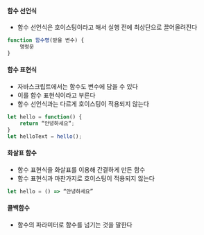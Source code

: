 
#### 함수 선언식
- 함수 선언식은 호이스팅이라고 해서 실행 전에 최상단으로 끌어올려진다

```javascript
function 함수명(받을 변수) {
	명령문
}
```
#### 함수 표현식
- 자바스크립트에서는 함수도 변수에 담을 수 있다
- 이를 함수 표현식이라고 부른다
- 함수 선언식과는 다르게 호이스팅이 적용되지 않는다

```javascript
let hello = function() {
	return “안녕하세요“;
}
let helloText = hello();
```
#### 화살표 함수
- 함수 표현식을 화살표를 이용해 간결하게 만든 함수
- 함수 표현식과 마찬가지로 호이스팅이 적용되지 않는다


```javascript
let hello = () => “안녕하세요”
```
#### 콜백함수
- 함수의 파라미터로 함수를 넘기는 것을 말한다
